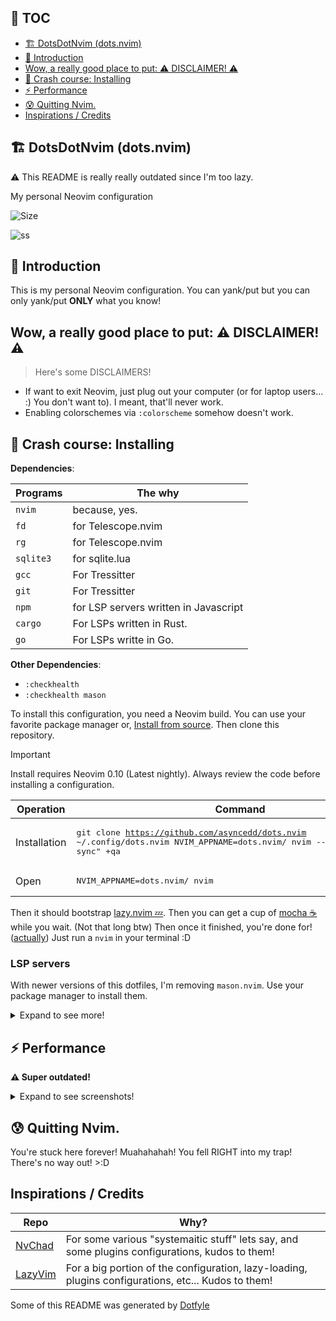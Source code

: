 ## 📜 TOC

- [🏗️ DotsDotNvim (dots.nvim)](#%EF%B8%8F-dotsdotnvim-dotsnvim)
- [👋 Introduction](#-introduction)
- [Wow, a really good place to put: ⚠️ DISCLAIMER! ⚠️](#wow-a-really-good-place-to-put-️-disclaimer-️)
- [🤨 Crash course: Installing](#-crash-course-installing)
- [⚡ Performance](#-performance)
- [😰 Quitting Nvim.](#-quitting-nvim)
- [Inspirations / Credits](#inspirations--credits)
<!--toc:end-->

## 🏗️ DotsDotNvim (dots.nvim)

:warning: This README is really really outdated since I'm too lazy.

My personal Neovim configuration

![Size](https://img.shields.io/github/repo-size/asyncedd/dots.nvim?color=%23DDB6F2&label=SIZE&logo=codesandbox&style=for-the-badge&logoColor=D9E0EE&labelColor=302D41)

<!-- ![ss](https://i.imgur.com/5pSbIS4.png) -->

![ss](https://files.catbox.moe/p0pogb.png)

## 👋 Introduction

This is my personal Neovim configuration.
You can yank/put but you can only yank/put **ONLY** what you know!

## Wow, a really good place to put: ⚠️ DISCLAIMER! ⚠️

> Here's some DISCLAIMERS!

- If want to exit Neovim, just plug out your computer (or for laptop users...
  :) You don't want to). I meant, that'll never work.
- Enabling colorschemes via `:colorscheme` somehow doesn't work.

## 🤨 Crash course: Installing

**Dependencies**:

| Programs  | The why                               |
| --------- | ------------------------------------- |
| `nvim`    | because, yes.                         |
| `fd`      | for Telescope.nvim                    |
| `rg`      | for Telescope.nvim                    |
| `sqlite3` | for sqlite.lua                        |
| `gcc`     | For Tressitter                        |
| `git`     | For Tressitter                        |
| `npm`     | for LSP servers written in Javascript |
| `cargo`   | For LSPs written in Rust.             |
| `go`      | For LSPs writte in Go.                |

**Other Dependencies**:

- `:checkhealth`
- `:checkhealth mason`

To install this configuration, you need a Neovim build. You can use your
favorite package manager or,
[Install from source](https://dev.to/asyncedd/building-neovim-from-source-1794).
Then clone this repository.

> [!IMPORTANT]  
> Install requires Neovim 0.10 (Latest nightly). Always review the code before installing a configuration.

| Operation    | Command                                                                                                                                            |
| ------------ | -------------------------------------------------------------------------------------------------------------------------------------------------- |
| Installation | <pre lang="sh">git clone https://github.com/asyncedd/dots.nvim ~/.config/dots.nvim NVIM_APPNAME=dots.nvim/ nvim --headless +"Lazy! sync" +qa</pre> |
| Open         | <pre lang="sh">NVIM_APPNAME=dots.nvim/ nvim</pre>                                                                                                  |

Then it should bootstrap [lazy.nvim 💤](https://github.com/folke/lazy.nvim).
Then you can get a cup of [mocha ☕](https://github.com/catppuccin/nvim) while
you wait. (Not that long btw) Then once it finished, you're done for! ([actually](https://github.com/asyncedd/dots.nvim#-quitting-nvim))
Just run a `nvim` in your terminal :D

### LSP servers

With newer versions of this dotfiles, I'm removing `mason.nvim`. Use your package manager to install them.

<details>
<summary>Expand to see more!</summary>

| Language   | Name                                                                     |
| ---------- | ------------------------------------------------------------------------ |
| `C/C++`    | [clang](https://clangd.llvm.org/installation.html)                       |
| `CSS`      | prettierd                                                                |
| `Haskell`  | Haskell-language-server (HLS)                                            |
| `Lua`      | LuaLS, Stylua                                                            |
| `Markdown` | Marksman, prettierd                                                      |
| `Rust`     | Rust analyzer, RustFMT                                                   |
| `Svelte`   | Svelte language server, prettierd, Emmet-LS, TailwindCSS-language-server |
| `TOML`     | Taplo                                                                    |

</details>

## ⚡ Performance

**⚠️ Super outdated!**

<details>
<summary>Expand to see screenshots!</summary>

| Context                           | Screenshot                                              |
| --------------------------------- | ------------------------------------------------------- |
| No arguments (`nvim`)             | ![blank buffer](https://files.catbox.moe/ckipl3.png)    |
| With Arguments (`nvim some.file`) | ![a normal buffer](https://files.catbox.moe/rlchtc.png) |

</details>

## 😰 Quitting Nvim.

You're stuck here forever! Muahahahah! You fell RIGHT into my trap! There's no
way out! >:D

## Inspirations / Credits

| Repo                                       | Why?                                                                                                |
| ------------------------------------------ | --------------------------------------------------------------------------------------------------- |
| [NvChad](https://github.com/nvchad/nvchad) | For some various "systemaitic stuff" lets say, and some plugins configurations, kudos to them!      |
| [LazyVim](https://lazyvim.org)             | For a big portion of the configuration, lazy-loading, plugins configurations, etc... Kudos to them! |

Some of this README was generated by [Dotfyle](https://dotfyle.com)
